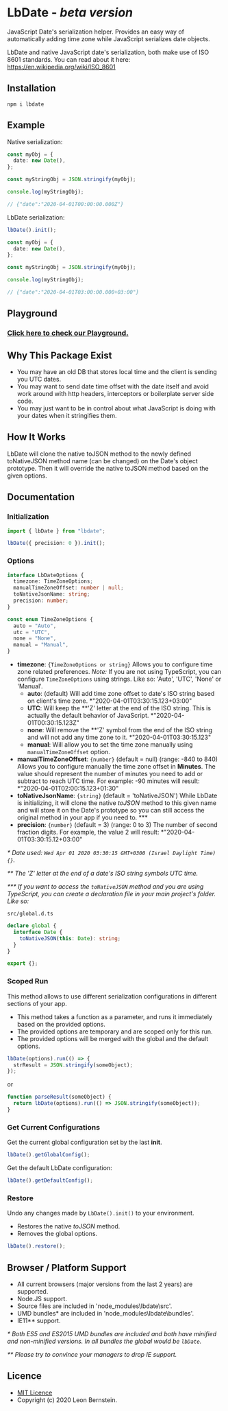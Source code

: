 # LbDate - _beta version_

JavaScript Date's serialization helper. Provides an easy way of automatically adding time zone while JavaScript serializes date objects.

LbDate and native JavaScript date's serialization, both make use of ISO 8601 standards. You can read about it here: <https://en.wikipedia.org/wiki/ISO_8601>

## Installation

```bach
npm i lbdate
```

## Example

Native serialization:

```typescript
const myObj = {
  date: new Date(),
};

const myStringObj = JSON.stringify(myObj);

console.log(myStringObj);

// {"date":"2020-04-01T00:00:00.000Z"}
```

LbDate serialization:

```typescript
lbDate().init();

const myObj = {
  date: new Date(),
};

const myStringObj = JSON.stringify(myObj);

console.log(myStringObj);

// {"date":"2020-04-01T03:00:00.000+03:00"}
```

## Playground

### [Click here to check our Playground.](https://lbdate-dev.web.app/playground/)

## Why This Package Exist

- You may have an old DB that stores local time and the client is sending you UTC dates.
- You may want to send date time offset with the date itself and avoid work around with http headers, interceptors or boilerplate server side code.
- You may just want to be in control about what JavaScript is doing with your dates when it stringifies them.

## How It Works

LbDate will clone the native toJSON method to the newly defined toNativeJSON method name (can be changed) on the Date's object prototype. Then it will override the native toJSON method based on the given options.

## Documentation

### Initialization

```typescript
import { lbDate } from "lbdate";

lbDate({ precision: 0 }).init();
```

### Options

```typescript
interface LbDateOptions {
  timezone: TimeZoneOptions;
  manualTimeZoneOffset: number | null;
  toNativeJsonName: string;
  precision: number;
}

const enum TimeZoneOptions {
  auto = "Auto",
  utc = "UTC",
  none = "None",
  manual = "Manual",
}
```

- **timezone**: `{TimeZoneOptions or string}` Allows you to configure time zone related preferences. _Note:_ If you are not using TypeScript, you can configure `TimeZoneOptions` using strings. Like so: 'Auto', 'UTC', 'None' or 'Manual'.
  - **auto**: (default) Will add time zone offset to date's ISO string based on client's time zone. \*"2020-04-01T03:30:15.123+03:00"
  - **UTC**: Will keep the \*\*'Z' letter at the end of the ISO string. This is actually the default behavior of JavaScript. \*"2020-04-01T00:30:15.123Z"
  - **none**: Will remove the \*\*'Z' symbol from the end of the ISO string and will not add any time zone to it. \*"2020-04-01T03:30:15.123"
  - **manual**: Will allow you to set the time zone manually using `manualTimeZoneOffset` option.
- **manualTimeZoneOffset**: `{number}` (default = null) (range: -840 to 840) Allows you to configure manually the time zone offset in **Minutes**. The value should represent the number of minutes you need to add or subtract to reach UTC time. For example: -90 minutes will result: \*"2020-04-01T02:00:15.123+01:30"
- **toNativeJsonName**: `{string}` (default = 'toNativeJSON') While LbDate is initializing, it will clone the native _toJSON_ method to this given name and will store it on the Date's prototype so you can still access the original method in your app if you need to. \*\*\*
- **precision**: `{number}` (default = 3) (range: 0 to 3) The number of second fraction digits. For example, the value 2 will result: \*"2020-04-01T03:30:15.12+03:00"

_\* Date used: `Wed Apr 01 2020 03:30:15 GMT+0300 (Israel Daylight Time) {}`._

_\*\* The 'Z' letter at the end of a date's ISO string symbols UTC time._

_\*\*\* If you want to access the `toNativeJSON` method and you are using TypeScript, you can create a declaration file in your main project's folder. Like so:_

`src/global.d.ts`

```typescript
declare global {
  interface Date {
    toNativeJSON(this: Date): string;
  }
}

export {};
```

### Scoped Run

This method allows to use different serialization configurations in different sections of your app.

- This method takes a function as a parameter, and runs it immediately based on the provided options.
- The provided options are temporary and are scoped only for this run.
- The provided options will be merged with the global and the default options.

```typescript
lbDate(options).run(() => {
  strResult = JSON.stringify(someObject);
});
```

or

```typescript
function parseResult(someObject) {
  return lbDate(options).run(() => JSON.stringify(someObject));
}
```

### Get Current Configurations

Get the current global configuration set by the last **init**.

```typescript
lbDate().getGlobalConfig();
```

Get the default LbDate configuration:

```typescript
lbDate().getDefaultConfig();
```

### Restore

Undo any changes made by `LbDate().init()` to your environment.

- Restores the native _toJSON_ method.
- Removes the global options.

```typescript
lbDate().restore();
```

## Browser / Platform Support

- All current browsers (major versions from the last 2 years) are supported.
- Node.JS support.
- Source files are included in 'node_modules\lbdate\src'.
- UMD bundles\* are included in 'node_modules\lbdate\bundles'.
- IE11\*\* support.

_\* Both ES5 and ES2015 UMD bundles are included and both have minified and non-minified versions. In all bundles the global would be `lbDate`._

_\*\* Please try to convince your managers to drop IE support._

## Licence

- [MIT Licence](https://github.com/LbJS/LbDate/blob/master/LICENSE)
- Copyright (c) 2020 Leon Bernstein.
